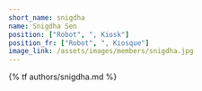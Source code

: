 ```yaml
---
short_name: snigdha
name: Snigdha Sen
position: ["Robot", ", Kiosk"]
position_fr: ["Robot", ", Kiosque"]
image_link: /assets/images/members/snigdha.jpg
---
```

{% tf authors/snigdha.md %}